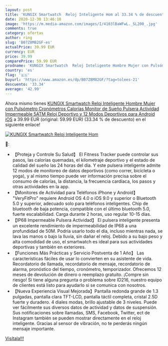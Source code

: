 ```yaml
---
layout: post
title: 'KUNGIX Smartwatch  Reloj Inteligente Hom al 33.34 % de descuento'
date: 2020-12-30 13:46:10
image: 'https://m.media-amazon.com/images/I/4103lBaWFwL._SL200_.jpg'
comments: true
category: ofertas
author: ring
slug: 'B07Z8M82GF-es'
actualPrice: 39.99 EUR
currency: EUR
price: 39.99
comparePrice: 59.99 EUR
prodname: 'KUNGIX Smartwatch  Reloj Inteligente Hombre Mujer con Pulsómetro  Cronómetros  Calorías  Monitor de Sueño  Pulsera Actividad Impermeable 5ATM Reloj Deportivo y 12 Modos Deportivos para Android iOS'
country: 'es'
flag: '🇪🇸'
buyurl: 'https://www.amazon.es/dp/B07Z8M82GF/?tag=tolees-21'
descuento: '33.34'
average: '42.99'
---
```


Ahora mismo tienes [KUNGIX Smartwatch  Reloj Inteligente Hombre Mujer con Pulsómetro  Cronómetros  Calorías  Monitor de Sueño  Pulsera Actividad Impermeable 5ATM Reloj Deportivo y 12 Modos Deportivos para Android iOS](https://www.amazon.es/dp/B07Z8M82GF/?tag=tolees-21) a 39.99 EUR (original: 59.99 EUR) (33.34 %  de descuento) en el siguiente enlace!

[![KUNGIX Smartwatch  Reloj Inteligente Hom](https://m.media-amazon.com/images/I/4103lBaWFwL._SL200_.jpg)](https://www.amazon.es/dp/B07Z8M82GF/?tag=tolees-21)

🔎:

- 【Proteja y Controle Su Salud】 El Fitness Tracker puede controlar sus pasos, las calorías quemadas, el kilometraje deportivo y el estado de calidad del sueño las 24 horas del día. Y este pulsera inteligente admite 12 modos de monitoreo de datos deportivos (como correr, bicicleta o yoga), y al mismo tiempo puede ver información precisa sobre el consumo de calorías, la distancia, la frecuencia cardíaca, los pasos y otras actividades en la app.
- 【Monitores de Actividad para Teléfonos iPhone y Android】 "VeryFitPro" requiere Android OS 4.0 o iOS 9.0 y superior o Bluetooth 5.0 y superior, adecuado solo para teléfonos inteligentes. Chip de bluetooth de baja potencia, compatible con el último bluetooth 5.0, fuerte escalabilidad. Carga durante 2 horas, uso regular 10-15 días.
- 【IP68 Impermeable Pulsera Actividad】 El pulsera inteligente presenta un excelente rendimiento de impermeabilidad de IP68 a una profundidad de 50M. Podría usarlo todo el día, incluso mientras nada, se lava las manos o bajo la lluvia, sin dañar el reloj. Debido a su bajo peso y alta comodidad de uso, el smartwatch es ideal para sus actividades deportivas y también en exteriores.
- 【Funciones Más Prácticas y Servicio Postventa de 1 Año】 Las características fáciles de usar lo convierten en su asistente de vida. Recordatorio de llamada, recordatorio de mensaje, recordatorio de alarma, pronóstico del tiempo, cronómetro, temporizador. Ofrecemos 12 meses de devolución de dinero o reemplazo gratuito. ¡Compre sin riesgo! Si tiene alguna pregunta o problema sobre ID216, nuestro equipo de clientes está listo para ayudarlo si se comunica con nosotros.
- 【Nueva Experiencia Visual Mejorada】Pantalla redonda grande de 1.3 pulgadas, pantalla clara TFT-LCD, pantalla táctil completa, cristal 2.5D fuerte y duradero. 4 diales modas, brillo ajustable de 3 niveles. Puede ver fácilmente sus diversos datos de actividad y datos de suspensión. Sus notificaciones sobre llamadas, SMS, Facebook, Twitter, ect de Instagram también se pueden mostrar directamente en el reloj inteligente. Gracias al sensor de vibración, no te perderás ningún mensaje importante.

[Visítala!!!](https://www.amazon.es/dp/B07Z8M82GF/?tag=tolees-21)
